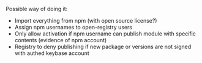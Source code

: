 Possible way of doing it:

- Import everything from npm (with open source license?)
- Assign npm usernames to open-registry users
- Only allow activation if npm username can publish module with specific
  contents (evidence of npm account)
- Registry to deny publishing if new package or versions are not signed with
  authed keybase account
